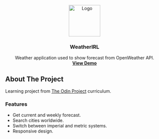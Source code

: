 <div id="top"></div>

<!-- PROJECT LOGO -->
<br />
<div align="center">
  <a href="#">
    <img src="https://user-images.githubusercontent.com/20213395/160851688-6903b15b-418f-4ef9-baf8-d2de8389b554.png" alt="Logo" width="100" height="100">
  </a>

<h3 align="center">WeatherIRL</h3>

  <p align="center">
    Weather application used to show forecast from OpenWeather API.
    <br />
    <a href="https://amana4416.github.io/weather-app/dist#index.html"><strong>View Demo</strong></a>
  </p>
</div>



<!-- ABOUT THE PROJECT -->
## About The Project


Learning project from [The Odin Project](https://www.theodinproject.com/lessons/node-path-javascript-weather-app) curriculum.

### Features

* Get current and weekly forecast.
* Search cities worldwide.
* Switch between imperial and metric systems.
* Responsive design.












